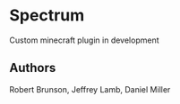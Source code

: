# Spectrum 
Custom minecraft plugin in development

## Authors
Robert Brunson, Jeffrey Lamb, Daniel Miller